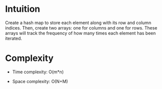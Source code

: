 # Intuition
<!-- Describe your first thoughts on how to solve this problem. -->
Create a hash map to store each element along with its row and column indices. Then, create two arrays: one for columns and one for rows. These arrays will track the frequency of how many times each element has been iterated.

# Complexity
- Time complexity:
O(m*n)

- Space complexity:
O(N+M)